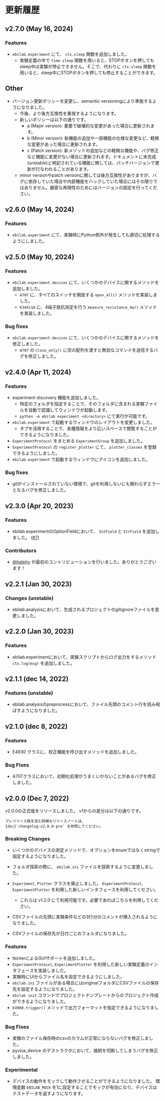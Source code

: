 更新履歴
========

v2.7.0 (May 16, 2024)
---------------------

### Features

- `ebilab.experiment` にて、 `ctx.sleep` 関数を追加しました。
    - 実験定義の中で `time.sleep` 関数を用いると、STOPボタンを押してもsleep中は実験が停止できません。そこで、代わりに `ctx.sleep` 関数を用いると、sleep中にSTOPボタンを押しても停止することができます。

## Other

- バージョン更新ポリシーを変更し、semantic versioningにより準拠するようになりました。
    - 今後、より後方互換性を重視するようになります。
    - 新しいポリシーは以下の通りです。
        - a (Major version): 重要で破壊的な変更があった場合に更新されます。
        - b (Minor version): 新機能の追加や一部機能の仕様な変更など、軽微な変更があった場合に更新されます。
        - c (Patch version): 新メソッドの追加などの軽微な機能や、バグ修正など機能に変更がない場合に更新されます。ドキュメントに未完成(unstable)と明記されている機能に関しては、パッチバージョンで更新が行なわれることがあります。
    - minor versionやpatch versionに関しては後方互換性がありますが、バグに依存していた場合や内部機能をハックしていた場合にはその限りではありません。厳密な再現性のためにはバージョンの固定を行ってください。

v2.6.0 (May 14, 2024)
---------------------

### Features

- `ebilab.experiment` にて、実験時にPython例外が発生しても適切に処理するようにしました。

v2.5.0 (May 10, 2024)
---------------------

### Features

- `ebilab.experiment.devices` にて、いくつかのデバイスに関するメソッドを追加しました。
    - `A707` に、すべてのスイッチを開放する `open_all()` メソッドを実装しました。
    - `K34411A` に、4端子抵抗測定を行う `measure_resistance_4w()` メソッドを実装しました。

### Bug fixes

- `ebilab.experiment.devices` にて、いくつかのデバイスに関するメソッドを修正しました。
    - `A707` の `close_only()` に空の配列を渡すと無効なコマンドを送信するバグを修正しました。

v2.4.0 (Apr 11, 2024)
---------------------

### Features

-   experiment discovery 機能を追加しました。
    -   特定のフォルダを指定することで、そのフォルダに含まれる実験ファイルを自動で認識してウィンドウが起動します。
    -   `python -m ebilab experiment <directory>`
        にて実行が可能です。
-   `ebilab.experiment`
    で起動するウィンドウのレイアウトを変更しました。
    -   タブを活用することで、各種情報をより広いスペースで閲覧することができるようになりました。
-   `ExperimentProtocol` をまとめる
    `ExperimentGroup` を追加しました。
-   `ExperimentProtocol` の `register_plotter`
    にて、 `plotter_classes` を登録できるようにしました。
-   `ebilab.experiment`
    で起動するウィンドウにアイコンを追加しました。

### Bug fixes

-   gitがインストールされていない環境で、gitを利用しないにも関わらずエラーとなるバグを修正しました。

v2.3.0 (Apr 20, 2023)
---------------------

### Features

-   ebilab.experimentのOptionFieldにおいて、 `IntField` と
    `StrField` を追加しました。
    ([\#7](https://github.com/ebiyuu1121/ebilab/pull/7/))

### Contributors

-   [\@halphy](https://github.com/halphy)
    が最初のコントリビューションを行いました。ありがとうございます！

v2.2.1 (Jan 30, 2023)
---------------------

### Changes (unstable)

-   ebilab.analysisにおいて、生成されるプロジェクトのgitignoreファイルを変更しました。

v2.2.0 (Jan 30, 2023)
---------------------

### Features

-   ebilab.experimentにおいて、実験スクリプトからログ出力をするメソッド
    `ctx.log(msg)` を追加しました。

v2.1.1 (dec 14, 2022)
---------------------

### Features (unstable)

-   ebilab.analysisのpreprocessにおいて、ファイル先頭のコメント行を読み飛ばすようになりました。

v2.1.0 (dec 8, 2022)
--------------------

### Features

-   E4930 クラスに、校正機能を呼び出すメソッドを追加しました。

### Bug Fixes

-   A707クラスにおいて、初期化処理がうまくいかないことがあるバグを修正しました。

v2.0.0 (Dec 7, 2022)
--------------------

v2.0.0の正式版をリリースしました。 v1からの差分は以下の通りです。

```{note}
プレリリース版を含む詳細なリリースノートは、
{doc}`changelog-v2.0.0-pre` を参照してください。
```

### Breaking Changes

-   いくつかのデバイスの測定メソッドで、オプションをenumではなくstringで指定するようになりました。

-   フォルダ探索の際に、 `ebilab.ini`
    ファイルを探索するように変更しました。
-   `Experiment`, `Plotter` クラスを廃止しました。 `ExperimentProtocol`,
    `ExperimentPlotter`
    を利用した新しいインタフェースを利用してください。
    -   これらは v1.2.0 にて利用可能です。必要であればこちらを利用してください。
-   CSVファイルの先頭に実験条件などの3行分のコメントが挿入されるようになりました。

-   CSVファイルの保存先が日付ごとのフォルダになりました。

### Features

-   tkinterによるGUIサポートを追加しました。
-   `ExperimentProtocol`, `ExperimentPlotter`
    を利用した新しい実験定義のインタフェースを実装しました。
-   実験時にUIからファイル名を設定できるようにしました。
-   `ebilab.ini`
    ファイルがある場合にはoriginalフォルダにCSVファイルの保存先を設定するようになりました。
-   `ebilab init`
    コマンドでプロジェクトテンプレートからのプロジェクト作成ができるようになりました。
-   `E4980.trigger()`
    メソッドで出力フォーマットを指定できるようになりました。

### Bug Fixes

-   実験のファイル保存時のcsvのカラムが正常にならないバグを修正しました。
-   pyvisa\_device
    のデストラクタにおいて、接続を切断してしまうバグを修正しました。

### Experimental

-   デバイスの動作をモックして動作させることができるようになりました。
    環境変数 `EBILAB_MOCK`
    を1に設定することでモックが有効になり、デバイスはテストデータを返すようになります。

